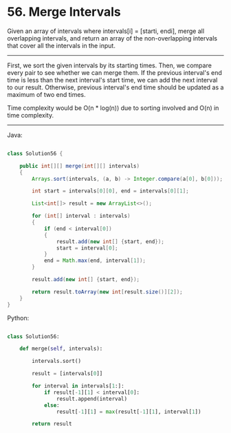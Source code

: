 # 56. Merge Intervals

Given an array of intervals where intervals[i] = [starti, endi], merge all
overlapping intervals, and return an array of the non-overlapping intervals
that cover all the intervals in the input.

---

First, we sort the given intervals by its starting times. Then, we compare
every pair to see whether we can merge them. If the previous interval's end
time is less than the next interval's start time, we can add the next interval
to our result. Otherwise, previous interval's end time should be updated as
a maximum of two end times.

Time complexity would be O(n * log(n)) due to sorting involved and O(n) in time
complexity.

---

Java:

```java

class Solution56 {

    public int[][] merge(int[][] intervals)
    {
        Arrays.sort(intervals, (a, b) -> Integer.compare(a[0], b[0]));

        int start = intervals[0][0], end = intervals[0][1];

        List<int[]> result = new ArrayList<>();

        for (int[] interval : intervals)
        {
            if (end < interval[0])
            {
                result.add(new int[] {start, end});
                start = interval[0];
            }
            end = Math.max(end, interval[1]);
        }

        result.add(new int[] {start, end});

        return result.toArray(new int[result.size()][2]);
    }
}

```

Python:

```python

class Solution56:

    def merge(self, intervals):

        intervals.sort()

        result = [intervals[0]]

        for interval in intervals[1:]:
            if result[-1][1] < interval[0]:
                result.append(interval)
            else:
                result[-1][1] = max(result[-1][1], interval[1])

        return result
```

